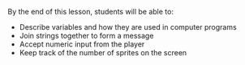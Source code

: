 By the end of this lesson, students will be able to:
- Describe variables and how they are used in computer programs
- Join strings together to form a message
- Accept numeric input from the player
- Keep track of the number of sprites on the screen
